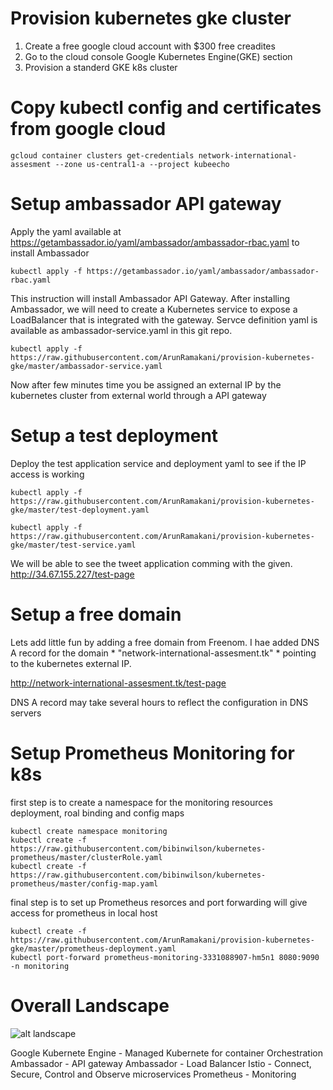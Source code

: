 
# Provision kubernetes gke cluster

1) Create a free google cloud account with $300 free creadites
2) Go to the cloud console Google Kubernetes Engine(GKE) section 
3) Provision a standerd GKE k8s cluster

# Copy kubectl config and certificates from google cloud

```gcloud container clusters get-credentials network-international-assesment --zone us-central1-a --project kubeecho```

# Setup ambassador API gateway 

Apply the yaml available at https://getambassador.io/yaml/ambassador/ambassador-rbac.yaml to install Ambassador

```kubectl apply -f https://getambassador.io/yaml/ambassador/ambassador-rbac.yaml```

This instruction will install Ambassador API Gateway. After installing Ambassador, we will need to create a Kubernetes service to expose a LoadBalancer that is integrated with the gateway. Servce definition yaml is available as ambassador-service.yaml in this git repo.

```kubectl apply -f https://raw.githubusercontent.com/ArunRamakani/provision-kubernetes-gke/master/ambassador-service.yaml```

Now after few minutes time you be assigned an external IP by the kubernetes cluster from external world through a API gateway 

# Setup a test deployment

Deploy the test application service and deployment yaml to see if the IP access is working 

```
kubectl apply -f https://raw.githubusercontent.com/ArunRamakani/provision-kubernetes-gke/master/test-deployment.yaml

kubectl apply -f https://raw.githubusercontent.com/ArunRamakani/provision-kubernetes-gke/master/test-service.yaml

```
We will be able to see the tweet application comming with the given. http://34.67.155.227/test-page

# Setup a free domain

Lets add little fun by adding a free domain from Freenom. I hae added DNS A record for the domain * "network-international-assesment.tk" * pointing to the kubernetes external IP. 

http://network-international-assesment.tk/test-page

DNS A record may take several hours to reflect the configuration in DNS servers

# Setup Prometheus Monitoring for k8s

first step is to create a namespace for the monitoring resources deployment, roal binding and config maps 

```
kubectl create namespace monitoring
kubectl create -f https://raw.githubusercontent.com/bibinwilson/kubernetes-prometheus/master/clusterRole.yaml
kubectl create -f https://raw.githubusercontent.com/bibinwilson/kubernetes-prometheus/master/config-map.yaml
```

final step is to set up Prometheus resorces and port forwarding will give access for prometheus in local host

```
kubectl create -f https://raw.githubusercontent.com/ArunRamakani/provision-kubernetes-gke/master/prometheus-deployment.yaml
kubectl port-forward prometheus-monitoring-3331088907-hm5n1 8080:9090 -n monitoring
```

# Overall Landscape 

![alt landscape](https://i.ibb.co/SdQcLBT/Screen-Shot-2019-09-17-at-5-38-57-PM.png)

Google Kubernete Engine - Managed Kubernete for container Orchestration 
Ambassador - API gateway 
Ambassador - Load Balancer
Istio - Connect, Secure, Control and Observe  microservices 
Prometheus - Monitoring 




